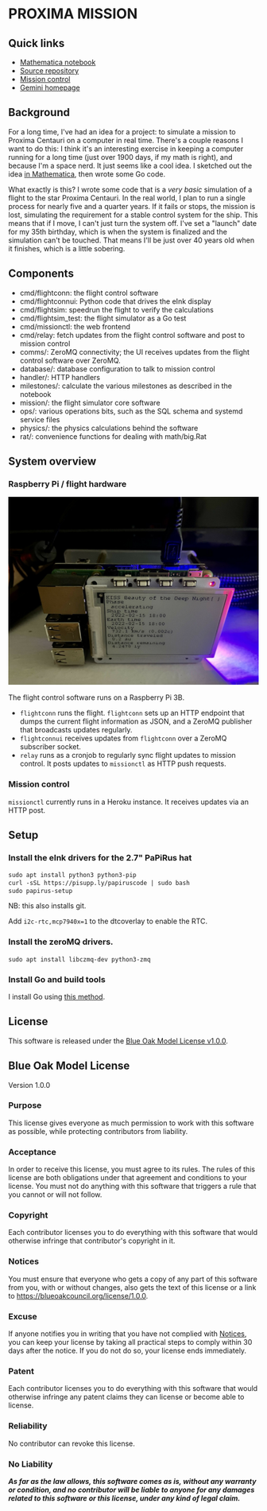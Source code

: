 # PROXIMA MISSION

## Quick links

* [Mathematica notebook](https://www.wolframcloud.com/env/kyle/Published/proxima.nb)
* [Source repository](https://github.com/kisom/proxima)
* [Mission control](https://sheltered-meadow-82131.herokuapp.com/)
* [Gemini homepage](gemini://freeside.wntrmute.net/projects/proxima/)

## Background

For a long time, I've had an idea for a project: to simulate a mission to
Proxima Centauri on a computer in real time. There's a couple reasons I want to
do this: I think it's an interesting exercise in keeping a computer running for
a long time (just over 1900 days, if my math is right), and because I'm a space
nerd. It just seems like a cool idea. I sketched out the idea 
[in Mathematica](https://www.wolframcloud.com/env/kyle/Published/proxima.nb),
then wrote some Go code.

What exactly is this? I wrote some code that is a *very* *basic* simulation of
a flight to the star Proxima Centauri. In the real world, I plan to run a
single process for nearly five and a quarter years. If it fails or stops, the
mission is lost, simulating the requirement for a stable control system for the
ship. This means that if I move, I can't just turn the system off. I've set a
"launch" date for my 35th birthday, which is when the system is finalized and
the simulation can't be touched. That means I'll be just over 40 years old when
it finishes, which is a little sobering.

## Components

* cmd/flightconn: the flight control software
* cmd/flightconnui: Python code that drives the eInk display
* cmd/flightsim: speedrun the flight to verify the calculations
* cmd/flightsim_test: the flight simulator as a Go test
* cmd/missionctl: the web frontend
* cmd/relay: fetch updates from the flight control software and post to mission control
* comms/: ZeroMQ connectivity; the UI receives updates from the flight control software over ZeroMQ.
* database/: database configuration to talk to mission control
* handler/: HTTP handlers
* milestones/: calculate the various milestones as described in the notebook
* mission/: the flight simulator core software
* ops/: various operations bits, such as the SQL schema and systemd service files
* physics/: the physics calculations behind the software
* rat/: convenience functions for dealing with math/big.Rat

## System overview

### Raspberry Pi / flight hardware

![](hardware.jpg)

The flight control software runs on a Raspberry Pi 3B.

* `flightconn` runs the flight. `flightconn` sets up an HTTP endpoint
  that dumps the current flight information as JSON, and a ZeroMQ publisher
  that broadcasts updates regularly.
* `flightconnui` receives updates from `flightconn` over a ZeroMQ subscriber
  socket.
* `relay` runs as a cronjob to regularly sync flight updates to mission
  control. It posts updates to `missionctl` as HTTP push requests.

### Mission control

`missionctl` currently runs in a Heroku instance. It receives updates via an
HTTP post.


## Setup

### Install the eInk drivers for the 2.7" PaPiRus hat

```
sudo apt install python3 python3-pip
curl -sSL https://pisupp.ly/papiruscode | sudo bash
sudo papirus-setup
```

NB: this also installs git.

Add `i2c-rtc,mcp7940x=1` to the dtcoverlay to enable the RTC. 

### Install the zeroMQ drivers.

```
sudo apt install libczmq-dev python3-zmq
```

### Install Go and build tools

I install Go using [this method](https://www.e-tinkers.com/2019/06/better-way-to-install-golang-go-on-raspberry-pi/).


## License

This software is released under the [Blue Oak Model License v1.0.0](https://blueoakcouncil.org/license/1.0.0).

## Blue Oak Model License

Version 1.0.0

### Purpose

This license gives everyone as much permission to work with
this software as possible, while protecting contributors
from liability.

### Acceptance

In order to receive this license, you must agree to its
rules.  The rules of this license are both obligations
under that agreement and conditions to your license.
You must not do anything with this software that triggers
a rule that you cannot or will not follow.

### Copyright

Each contributor licenses you to do everything with this
software that would otherwise infringe that contributor's
copyright in it.

### Notices

You must ensure that everyone who gets a copy of
any part of this software from you, with or without
changes, also gets the text of this license or a link to
<https://blueoakcouncil.org/license/1.0.0>.

### Excuse

If anyone notifies you in writing that you have not
complied with [Notices](#notices), you can keep your
license by taking all practical steps to comply within 30
days after the notice.  If you do not do so, your license
ends immediately.

### Patent

Each contributor licenses you to do everything with this
software that would otherwise infringe any patent claims
they can license or become able to license.

### Reliability

No contributor can revoke this license.

### No Liability

***As far as the law allows, this software comes as is,
without any warranty or condition, and no contributor
will be liable to anyone for any damages related to this
software or this license, under any kind of legal claim.***
